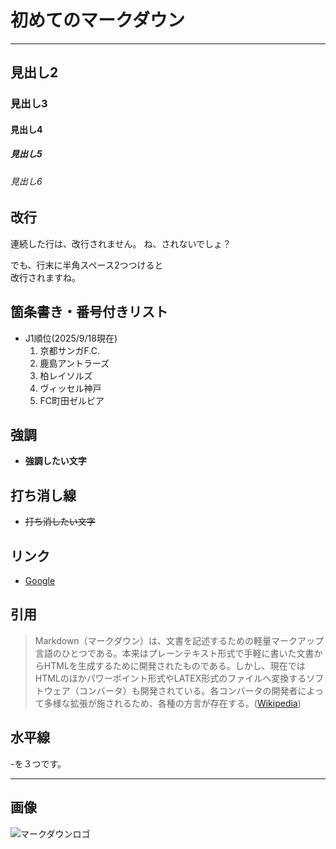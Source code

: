 # 初めてのマークダウン
---
## 見出し2
### 見出し3
#### 見出し4
##### 見出し5
###### 見出し6

## 改行
連続した行は、改行されません。
ね、されないでしょ？

でも、行末に半角スペース2つつけると  
改行されますね。

## 箇条書き・番号付きリスト
- J1順位(2025/9/18現在)
  1. 京都サンガF.C.
  2. 鹿島アントラーズ
  3. 柏レイソルズ
  4. ヴィッセル神戸
  5. FC町田ゼルビア

## 強調
- **強調したい文字**

## 打ち消し線
- ~~打ち消したい文字~~

## リンク
- [Google](https://www.google.co.jp)

## 引用
> Markdown（マークダウン）は、文書を記述するための軽量マークアップ言語のひとつである。本来はプレーンテキスト形式で手軽に書いた文書からHTMLを生成するために開発されたものである。しかし、現在ではHTMLのほかパワーポイント形式やLATEX形式のファイルへ変換するソフトウェア（コンバータ）も開発されている。各コンバータの開発者によって多様な拡張が施されるため、各種の方言が存在する。([Wikipedia](https://ja.wikipedia.org/wiki/Markdown))

## 水平線

-を３つです。

---

## 画像
![マークダウンロゴ](https://upload.wikimedia.org/wikipedia/commons/4/48/Markdown-mark.svg)
